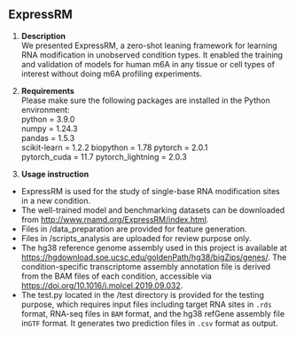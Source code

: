 ##  ExpressRM
1.	**Description**  
We presented ExpressRM, a zero-shot leaning framework for learning RNA modification in unobserved condition types. It enabled the training and validation of models for human m6A in any tissue or cell types of interest without doing m6A profiling experiments.

2.	**Requirements**  
Please make sure the following packages are installed in the Python environment:  
python = 3.9.0  
numpy = 1.24.3  
pandas = 1.5.3    
scikit-learn = 1.2.2
biopython = 1.78
pytorch = 2.0.1   
pytorch_cuda = 11.7
pytorch_lightning  = 2.0.3  

3.	**Usage instruction** 
* ExpressRM is used for the study of single-base RNA modification sites in a new condition. 
* The well-trained model and benchmarking datasets can be downloaded from http://www.rnamd.org/ExpressRM/index.html. 
* Files in /data_preparation are provided for feature generation. 
* Files in /scripts_analysis are uploaded for review purpose only.  
* The hg38 reference genome assembly used in this project is available at https://hgdownload.soe.ucsc.edu/goldenPath/hg38/bigZips/genes/. The condition-specific transcriptome assembly annotation file is derived from the BAM files of each condition, accessible via https://doi.org/10.1016/j.molcel.2019.09.032.
* The test.py located in the /test directory is provided for the testing purpose, which requires input files including target RNA sites in `.rds` format, RNA-seq files in `BAM` format, and the hg38 refGene assembly file in`GTF` format. It generates two prediction files in `.csv` format as output.

